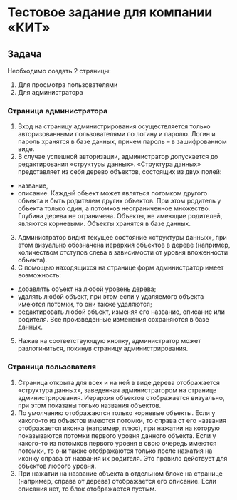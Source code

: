 # Тестовое задание для компании «КИТ»

## Задача

Необходимо создать 2 страницы:

1. Для просмотра пользователями
2. Для администратора

### Страница администратора

1. Вход на страницу администрирования осуществляется только авторизованными
   пользователями по логину и паролю. Логин и пароль хранятся в базе данных,
   причем пароль – в зашифрованном виде.
2. В случае успешной авторизации, администратор допускается до редактирования
   «структуры данных». «Структура данных» представляет из себя дерево объектов,
   состоящих из двух полей:

-   название,
-   описание.
    Каждый объект может являться потомком другого объекта и быть родителем
    других объектов. При этом родитель у объекта только один, а потомков
    неограниченное множество. Глубина дерева не ограничена. Объекты, не имеющие
    родителей, являются корневыми.
    Объекты хранятся в базе данных.

3. Администратор видит текущее состояние «структуры данных», при этом визуально
   обозначена иерархия объектов в дереве (например, количеством отступов слева в
   зависимости от уровня вложенности объекта).
4. С помощью находящихся на странице форм администратор имеет возможность:

-   добавлять объект на любой уровень дерева;
-   удалять любой объект, при этом если у удаляемого объекта имеются потомки, то
    они также удаляются;
-   редактировать любой объект, изменяя его название, описание или родителя.
    Все произведенные изменения сохраняются в базе данных.

5. Нажав на соответствующую кнопку, администратор может разлогиниться, покинув
   страницу администрирования.

### Страница пользователя

1. Страница открыта для всех и на ней в виде дерева отображается «структура
   данных», заведенная администратором на странице администрирования. Иерархия
   объектов отображается визуально, при этом показаны только названия объектов.
2. По умолчанию отображаются только корневые объекты. Если у какого-то из
   объектов имеются потомки, то справа от его названия отображается иконка
   (например, плюс), при нажатии на которую показываются потомки первого уровня
   данного объекта. Если у какого-то из потомков первого уровня в свою очередь
   имеются потомки, то они также отображаются только после нажатия на иконку
   справа от названия их родителя. Это правило действует для объектов любого
   уровня.
3. При нажатии на название объекта в отдельном блоке на странице (например,
   справа от дерева) отображается его описание. Если описания нет, то блок
   отображается пустым.
